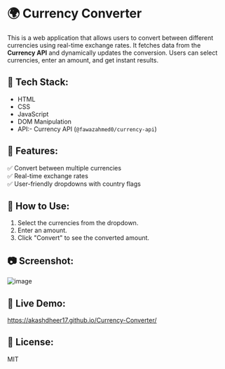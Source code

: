 # 🌍 Currency Converter

This is a web application that allows users to convert between different currencies using real-time exchange rates. It fetches data from the **Currency API** and dynamically updates the conversion. Users can select currencies, enter an amount, and get instant results.

## 🔧 Tech Stack:
- HTML
- CSS
- JavaScript
- DOM Manipulation
- API:- Currency API (`@fawazahmed0/currency-api`)

## 🚀 Features:
✅ Convert between multiple currencies  
✅ Real-time exchange rates  
✅ User-friendly dropdowns with country flags  

## 📌 How to Use:
1. Select the currencies from the dropdown.
2. Enter an amount.
3. Click "Convert" to see the converted amount.

## 📷 Screenshot:
![image](https://github.com/user-attachments/assets/1ebb82bc-0f0f-4123-80e2-25582c2a609f)


## 🔗 Live Demo:
https://akashdheer17.github.io/Currency-Converter/

## 📜 License:
MIT


